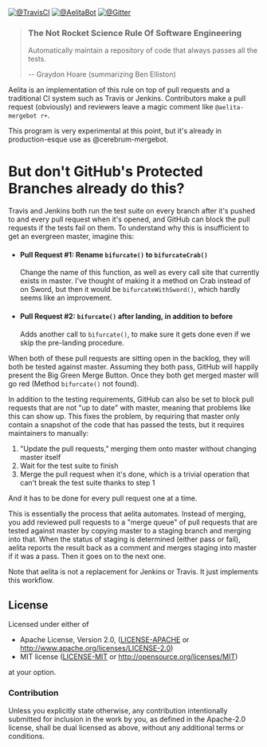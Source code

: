[![@TravisCI]][Build Status]
[![@AelitaBot]][Build Queue]
[![@Gitter]][Chat on Gitter]

> ### The Not Rocket Science Rule Of Software Engineering
>
> Automatically maintain a repository of code that always passes all the tests.
>
> -- Graydon Hoare (summarizing Ben Elliston)

Aelita is an implementation of this rule on top of pull requests and
a traditional CI system such as Travis or Jenkins.
Contributors make a pull request (obviously) and
reviewers leave a magic comment like `@aelita-mergebot r+`.

This program is very experimental at this point,
but it's already in production-esque use as @cerebrum-mergebot.


# But don't GitHub's Protected Branches already do this?

Travis and Jenkins both run the test suite on every branch after it's pushed to
and every pull request when it's opened, and GitHub can block the pull requests
if the tests fail on them. To understand why this is insufficient to get an
evergreen master, imagine this:

  * #### Pull Request \#1: Rename `bifurcate()` to `bifurcateCrab()`

    Change the name of this function, as well as every call site that currently
    exists in master. I've thought of making it a method on Crab instead of on
    Sword, but then it would be `bifurcateWithSword()`, which hardly seems like
    an improvement.

  * #### Pull Request \#2: `bifurcate()` after landing, in addition to before

    Adds another call to `bifurcate()`, to make sure it gets done even if we
    skip the pre-landing procedure.

When both of these pull requests are sitting open in the backlog, they will
both be tested against master. Assuming they both pass, GitHub will happily
present the Big Green Merge Button. Once they both get merged master will
go red (Method `bifurcate()` not found).

In addition to the testing requirements, GitHub can also be set to block pull
requests that are not "up to date" with master, meaning that problems like this
can show up. This fixes the problem, by requiring that master only contain a
snapshot of the code that has passed the tests, but it requires maintainers to
manually:

 1. "Update the pull requests," merging them onto master without changing
    master itself
 2. Wait for the test suite to finish
 3. Merge the pull request when it's done, which is a trivial operation that
    can't break the test suite thanks to step 1

And it has to be done for every pull request one at a time.

This is essentially the process that aelita automates. Instead of merging,
you add reviewed pull requests to a "merge queue" of pull requests that are
tested against master by copying master to a staging branch and merging into
that. When the status of staging is determined (either pass or fail), aelita
reports the result back as a comment and merges staging into master if it was
a pass. Then it goes on to the next one.

Note that aelita is not a replacement for Jenkins or Travis. It just implements
this workflow.


## License

Licensed under either of

 * Apache License, Version 2.0, ([LICENSE-APACHE](LICENSE-APACHE) or http://www.apache.org/licenses/LICENSE-2.0)
 * MIT license ([LICENSE-MIT](LICENSE-MIT) or http://opensource.org/licenses/MIT)

at your option.

### Contribution

Unless you explicitly state otherwise, any contribution intentionally
submitted for inclusion in the work by you, as defined in the Apache-2.0
license, shall be dual licensed as above, without any additional terms or
conditions.


[@TravisCI]: https://travis-ci.org/AelitaBot/aelita.svg?branch=master
[Build Status]: https://travis-ci.org/AelitaBot/aelita
[@AelitaBot]: https://img.shields.io/badge/passing-automatically-FF69b4.svg
[Build Queue]: http://aelita-mergebot.xyz/AelitaBot/aelita
[@Gitter]: https://img.shields.io/gitter/room/aelitabot/aelitabot.svg?maxAge=2592000
[Chat on Gitter]: https://gitter.im/aelitabot/Lobby
